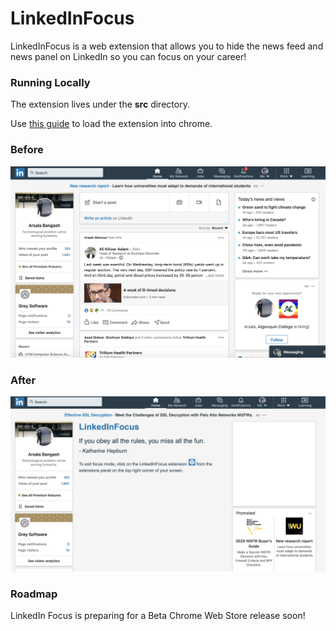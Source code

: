# LinkedInFocus
LinkedInFocus is a web extension that allows you to hide the news feed and news panel on LinkedIn so you can focus on your career!

### Running Locally

The extension lives under the __src__ directory.

Use [this guide](https://developer.chrome.com/extensions/getstarted) to load the extension into chrome.


### Before 
![Before](before.png)

### After 
![After](after.png)

### Roadmap

LinkedIn Focus is preparing for a Beta Chrome Web Store release soon!